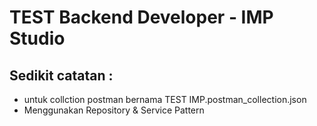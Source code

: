 
# TEST Backend Developer - IMP Studio

## Sedikit catatan :
- untuk collction postman bernama TEST IMP.postman_collection.json
- Menggunakan Repository & Service Pattern